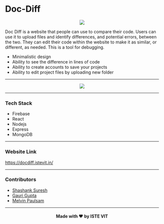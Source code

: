 # Doc-Diff

<p align="center"><a href="https://istevit.in/" target="_blank">
	<img src="https://ik.imagekit.io/pjbsfzv5ci/111881788-33353b80-89d8-11eb-9db1-746eba087b05_60cRdfJ_4C.png?updatedAt=1636800410212"> </a>
</p>

Doc Diff is a website that people can use to compare their code. Users can use it to upload files and identify differences, and potential errors, between the two. They can edit their code within the website to make it as similar, or different, as needed. This is a tool for debugging.
 
 <ul>
 <li>  Minimalistic design </li>
 <li>  Ability to see the difference in lines of code </li>
 <li>  Ability to create accounts to save your projects </li>
 <li>  Ability to edit project files by uploading new folder </li>
 </ul>
 
<hr>
<p align="center"><a href="https://istevit.in/" target="_blank">
	<img src="https://ik.imagekit.io/aman/Frame_3_2RL7XR6at65.png?updatedAt=1641153242025"> </a>
</p>


<hr>

 ### Tech Stack 

 <ul>
 <li>  Firebase </li>
 <li>  React </li>
 <li>  Nodejs </li>
 <li>  Express </li>
 <li>  MongoDB </li>

 </ul>
  <hr>
  
 ### Website Link
  
  https://docdiff.istevit.in/
 <hr>

 ### Contributors

- <a href="https://github.com/shashank-suresh">Shashank Suresh</a>
- <a href="https://github.com/Gauri-g">Gauri Gupta</a>
- <a href="https://github.com/MelvinPaulsam">Melvin Paulsam</a>

 <hr>

<h4 align="center">Made with ❤️ by ISTE VIT </h4>
